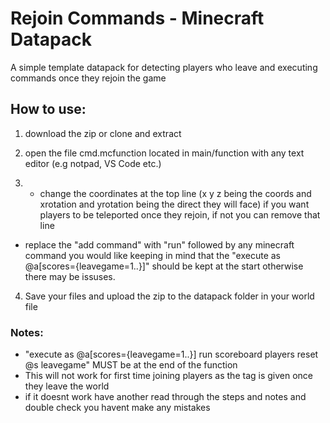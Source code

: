 # Rejoin Commands - Minecraft Datapack 
A simple template datapack for detecting players who leave and executing commands once they rejoin the game

## How to use:
1. download the zip or clone and extract

2. open the file cmd.mcfunction located in main/function with any text editor (e.g notpad, VS Code etc.)

3. - change the coordinates at the top line (x y z being the coords and xrotation and yrotation being the direct they will face) if you want players to be teleported once they rejoin, if not you can remove that line
- replace the "add command" with "run" followed by any minecraft command you would like keeping in mind that the "execute as @a[scores={leavegame=1..}]" should be kept at the start otherwise there may be issuses.

4. Save your files and upload the zip to the datapack folder in your world file

### Notes:
- "execute as @a[scores={leavegame=1..}] run scoreboard players reset @s leavegame" MUST be at the end of the function
- This will not work for first time joining players as the tag is given once they leave the world
- if it doesnt work have another read through the steps and notes and double check you havent make any mistakes
